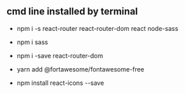 ## cmd line installed by terminal

<!-- les librairies de bases -->

- npm i -s react-router react-router-dom react node-sass

- npm i sass

- npm i -save react-router-dom

<!-- les icones -->

- yarn add @fortawesome/fontawesome-free

- npm install react-icons --save
